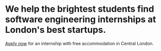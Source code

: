 # We help the brightest students find software engineering internships at London's best startups.

<span class="apply"><a href="https://hackcampus-apply.herokuapp.com/" target="_blank">Apply now</a> for an internship with free accommodation in Central London.</span>
